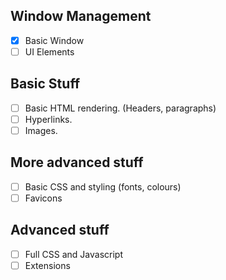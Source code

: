 ## Window Management
- [x] Basic Window
- [ ] UI Elements

## Basic Stuff
- [ ] Basic HTML rendering. (Headers, paragraphs)
- [ ] Hyperlinks.
- [ ] Images.

## More advanced stuff
- [ ] Basic CSS and styling (fonts, colours)
- [ ] Favicons

## Advanced stuff
- [ ] Full CSS and Javascript
- [ ] Extensions
